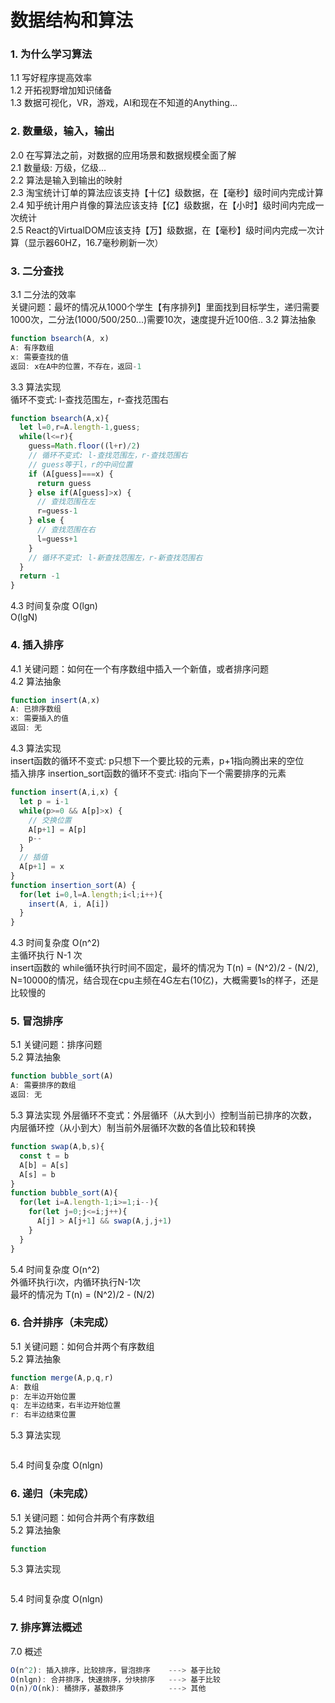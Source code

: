 
# 数据结构和算法

### 1. 为什么学习算法
  1.1 写好程序提高效率  
  1.2 开拓视野增加知识储备  
  1.3 数据可视化，VR，游戏，AI和现在不知道的Anything...   

### 2. 数量级，输入，输出
  2.0 在写算法之前，对数据的应用场景和数据规模全面了解  
  2.1 数量级: 万级，亿级...  
  2.2 算法是输入到输出的映射  
  2.3 淘宝统计订单的算法应该支持【十亿】级数据，在【毫秒】级时间内完成计算  
  2.4 知乎统计用户肖像的算法应该支持【亿】级数据，在【小时】级时间内完成一次统计  
  2.5 React的VirtualDOM应该支持【万】级数据，在【毫秒】级时间内完成一次计算（显示器60HZ，16.7毫秒刷新一次）  

### 3. 二分查找
  3.1 二分法的效率  
      关键问题：最坏的情况从1000个学生【有序排列】里面找到目标学生，递归需要1000次，二分法(1000/500/250...)需要10次，速度提升近100倍..
  3.2 算法抽象  
```ts
function bsearch(A, x)
A: 有序数组
x: 需要查找的值
返回: x在A中的位置，不存在，返回-1
```
  3.3 算法实现  
      循环不变式: l-查找范围左，r-查找范围右  
```ts
function bsearch(A,x){
  let l=0,r=A.length-1,guess;
  while(l<=r){
    guess=Math.floor((l+r)/2)
    // 循环不变式: l-查找范围左，r-查找范围右
    // guess等于l，r的中间位置
    if (A[guess]===x) {
      return guess
    } else if(A[guess]>x) {
      // 查找范围在左
      r=guess-1
    } else {
      // 查找范围在右
      l=guess+1
    }
    // 循环不变式: l-新查找范围左，r-新查找范围右
  }
  return -1
}
```
  4.3 时间复杂度  O(lgn)  
      O(lgN)

### 4. 插入排序
  4.1 关键问题：如何在一个有序数组中插入一个新值，或者排序问题  
  4.2 算法抽象  
```ts
function insert(A,x)
A: 已排序数组
x: 需要插入的值
返回: 无
```
  4.3 算法实现  
      insert函数的循环不变式: p只想下一个要比较的元素，p+1指向腾出来的空位  
      插入排序 insertion_sort函数的循环不变式: i指向下一个需要排序的元素  
```ts
function insert(A,i,x) {
  let p = i-1
  while(p>=0 && A[p]>x) {
    // 交换位置
    A[p+1] = A[p]
    p--
  }
  // 插值
  A[p+1] = x
}
function insertion_sort(A) {
  for(let i=0,l=A.length;i<l;i++){
    insert(A, i, A[i])
  }
}
```
  4.3 时间复杂度  O(n^2)  
      主循环执行 N-1 次  
      insert函数的 while循环执行时间不固定，最坏的情况为 T(n) = (N^2)/2 - (N/2), N=10000的情况，结合现在cpu主频在4G左右(10亿)，大概需要1s的样子，还是比较慢的  

### 5. 冒泡排序  
  5.1 关键问题：排序问题  
  5.2 算法抽象
```ts
function bubble_sort(A)
A: 需要排序的数组
返回: 无
```
  5.3 算法实现
      外层循环不变式：外层循环（从大到小）控制当前已排序的次数，内层循环控（从小到大）制当前外层循环次数的各值比较和转换  
```ts
function swap(A,b,s){
  const t = b
  A[b] = A[s]
  A[s] = b
}
function bubble_sort(A){
  for(let i=A.length-1;i>=1;i--){
    for(let j=0;j<=i;j++){
      A[j] > A[j+1] && swap(A,j,j+1)
    }
  }
}
```
  5.4 时间复杂度  O(n^2)  
      外循环执行i次，内循环执行N-1次  
      最坏的情况为 T(n) = (N^2)/2 - (N/2)  

### 6. 合并排序（未完成）  
  5.1 关键问题：如何合并两个有序数组  
  5.2 算法抽象
```ts
function merge(A,p,q,r)
A: 数组
p: 左半边开始位置
q: 左半边结束，右半边开始位置
r: 右半边结束位置
```
  5.3 算法实现
```ts
```
  5.4 时间复杂度  O(nlgn)  

### 6. 递归（未完成）  
  5.1 关键问题：如何合并两个有序数组  
  5.2 算法抽象
```ts
function
```
  5.3 算法实现
```ts
```
  5.4 时间复杂度  O(nlgn)  

### 7. 排序算法概述  
  7.0 概述
```ts
O(n^2): 插入排序，比较排序，冒泡排序    ---> 基于比较
O(nlgn): 合并排序，快速排序，分块排序   ---> 基于比较
O(n)/O(nk): 桶排序，基数排序          ---> 其他


